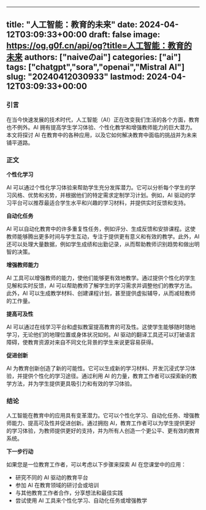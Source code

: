 
---
title: "人工智能：教育的未来"
date: 2024-04-12T03:09:33+00:00
draft: false
image: https://og.g0f.cn/api/og?title=人工智能：教育的未来
authors: ["naiveのai"]
categories: ["ai"]
tags: ["chatgpt","sora","openai","Mistral AI"]
slug: "20240412030933"
lastmod: 2024-04-12T03:09:33+00:00
---
### 引言

在当今快速发展的技术时代，人工智能（AI）正在改变我们生活的各个方面，教育也不例外。AI 拥有提高学生学习体验、个性化教学和增强教师能力的巨大潜力。本文将探讨 AI 在教育中的各种应用，以及它如何解决教育中面临的挑战并为未来铺平道路。

### 正文

**个性化学习**

AI 可以通过个性化学习体验来帮助学生充分发挥潜力。它可以分析每个学生的学习风格、优势和劣势，并根据他们的特定需求定制学习计划。例如，AI 驱动的学习平台可以推荐最适合学生水平和兴趣的学习材料，并提供实时反馈和支持。

**自动化任务**

AI 可以自动化教育中的许多重复性任务，例如评分、生成反馈和安排课程。这使教师能够腾出更多时间与学生互动，专注于提供更有意义和有效的教学。此外，AI 还可以处理大量数据，例如学生成绩和出勤记录，从而帮助教师识别趋势和做出明智的决策。

**增强教师能力**

AI 工具可以增强教师的能力，使他们能够更有效地教学。通过提供个性化的学生见解和实时反馈，AI 可以帮助教师了解学生的学习需求并调整他们的教学方法。此外，AI 可以生成教学材料、创建课程计划，甚至提供虚拟辅导，从而减轻教师的工作量。

**提高可及性**

AI 可以通过在线学习平台和虚拟教室提高教育的可及性。这使学生能够随时随地学习，无论他们的地理位置或身体状况如何。AI 驱动的翻译工具还可以打破语言障碍，使教育资源对来自不同文化背景的学生来说更容易获得。

**促进创新**

AI 为教育创新创造了新的可能性。它可以生成新的学习材料、开发沉浸式学习体验，并提供个性化的学习途径。通过利用 AI 的力量，教育工作者可以探索新的教学方法，并为学生提供更具吸引力和有效的学习体验。

### 结论

人工智能在教育中的应用具有变革潜力。它可以个性化学习、自动化任务、增强教师能力、提高可及性并促进创新。通过拥抱 AI，教育工作者可以为学生提供更好的学习体验，为教师提供更好的支持，并为所有人创造一个更公平、更有效的教育系统。

**下一步行动**

如果您是一位教育工作者，可以考虑以下步骤来探索 AI 在您课堂中的应用：

* 研究不同的 AI 驱动的教育平台
* 参加 AI 在教育领域的研讨会或培训
* 与其他教育工作者合作，分享想法和最佳实践
* 尝试使用 AI 工具来个性化学习、自动化任务或增强教学